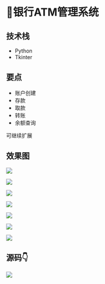 # 🏦银行ATM管理系统

<MyGlobalComponent />

## 技术栈
- Python
- Tkinter


## 要点
- 账户创建
- 存款
- 取款
- 转账
- 余额查询

可继续扩展




## 效果图
![](http://cdn.qiniu.liyansheng.top/img/c1ad454d1ace48d022adbf86b55389d8.png)


![](http://cdn.qiniu.liyansheng.top/img/d3d2a4cd30b8dfa90037e8faaaec5ade.png)


![](http://cdn.qiniu.liyansheng.top/img/5ee31537415bf35a3abbb98d1b612e7b.png)


![](http://cdn.qiniu.liyansheng.top/img/060e19419225652b1655d2e06e6be545.png)


![](http://cdn.qiniu.liyansheng.top/img/4de6e6d1e9fa7027e00382478b24a926.png)


![](http://cdn.qiniu.liyansheng.top/img/aa7965a947adb28a6198b49cfeabdcc2.png)


![](http://cdn.qiniu.liyansheng.top/img/98f2570373aa0e3c8c2646fff8c0e6af.png)


## 源码👇


![](http://cdn.qiniu.liyansheng.top/img/ad60a7a37ef9ff8a00a10c6c251c196a.png)

<!-- <PaymentButton :productId="120" /> -->

